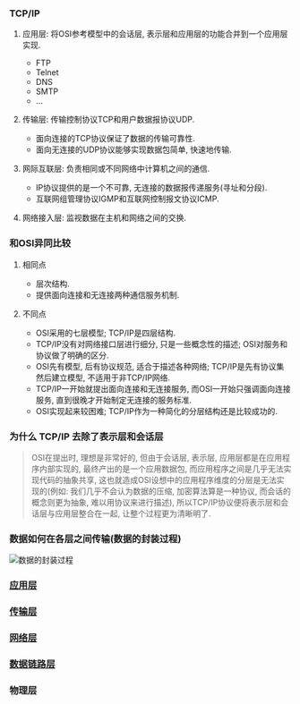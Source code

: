 ### TCP/IP

1. 应用层: 将OSI参考模型中的会话层, 表示层和应用层的功能合并到一个应用层实现.
    - FTP
    - Telnet
    - DNS
    - SMTP
    - ...

2. 传输层: 传输控制协议TCP和用户数据报协议UDP.
    - 面向连接的TCP协议保证了数据的传输可靠性.
    - 面向无连接的UDP协议能够实现数据包简单, 快速地传输.

3. 网际互联层: 负责相同或不同网络中计算机之间的通信.
    - IP协议提供的是一个不可靠, 无连接的数据报传递服务(寻址和分段).
    - 互联网组管理协议IGMP和互联网控制报文协议ICMP.

4. 网络接入层: 监视数据在主机和网络之间的交换.

### 和OSI异同比较

1. 相同点
    - 层次结构.
    - 提供面向连接和无连接两种通信服务机制.

2. 不同点
    - OSI采用的七层模型; TCP/IP是四层结构.
    - TCP/IP没有对网络接口层进行细分, 只是一些概念性的描述; OSI对服务和协议做了明确的区分.
    - OSI先有模型, 后有协议规范, 适合于描述各种网络; TCP/IP是先有协议集然后建立模型, 不适用于非TCP/IP网络.
    - TCP/IP一开始就提出面向连接和无连接服务, 而OSI一开始只强调面向连接服务, 直到很晚才开始制定无连接的服务标准.
    - OSI实现起来较困难; TCP/IP作为一种简化的分层结构还是比较成功的.

### 为什么 TCP/IP 去除了表示层和会话层

> OSI在提出时, 理想是非常好的, 但由于会话层, 表示层, 应用层都是在应用程序内部实现的, 最终产出的是一个应用数据包, 而应用程序之间是几乎无法实现代码的抽象共享, 这也就造成OSI设想中的应用程序维度的分层是无法实现的(例如: 我们几乎不会认为数据的压缩, 加密算法算是一种协议, 而会话的概念则更为抽象, 难以用协议来进行描述), 所以TCP/IP协议便将表示层和会话层与应用层整合在一起, 让整个过程更为清晰明了.

### 数据如何在各层之间传输(数据的封装过程)

![数据的封装过程](/NetWork/各层数据传输过程.pngs)

### [应用层](/NetWork/应用层.md)

### [传输层](/NetWork/传输层.md)

### [网络层](/NetWork/网络层.md)

### [数据链路层](/NetWork/数据链路层.md)

### 物理层
